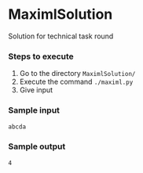 # MaximlSolution
Solution for technical task round
### Steps to execute
1. Go to the directory ```MaximlSolution/```
2. Execute the command ```./maximl.py```
3. Give input

### Sample input
```bash
abcda
```
### Sample output
```bash
4
```
